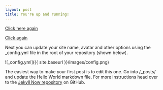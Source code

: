 ```yaml
---
layout: post
title: You're up and running!
---
```


<a href="https://shivagopalshrestha.github.io/dashboard.html">Click here again</a>

<a href="https://shivagopalshrestha.github.io/index.html">Click  again</a>


Next you can update your site name, avatar and other options using the _config.yml file in the root of your repository (shown below).

![_config.yml]({{ site.baseurl }}/images/config.png)

The easiest way to make your first post is to edit this one. Go into /_posts/ and update the Hello World markdown file. For more instructions head over to the [Jekyll Now repository](https://github.com/barryclark/jekyll-now) on GitHub.
